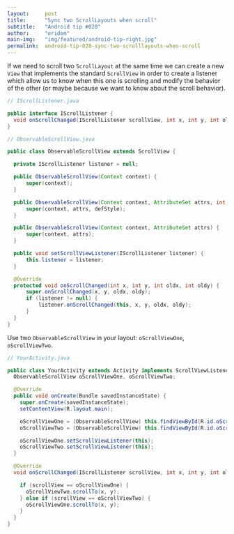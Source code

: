 ```yaml
---
layout:     post
title:      "Sync two ScrollLayouts when scroll"
subtitle:   "Android tip #028"
author:     "eridem"
main-img:   "img/featured/android-tip-right.jpg"
permalink:  android-tip-028-sync-two-scrolllayouts-when-scroll
---
```


If we need to scroll two `ScrollLayout` at the same time we can create a new `View` that implements the standard `ScrollView` in order to create a listener which allow us to know when this one is scrolling and modify the behavior of the other (or maybe because we want to know about the scroll behavior).

```java
// IScrollListener.java

public interface IScrollListener {
  void onScrollChanged(IScrollListener scrollView, int x, int y, int oldx, int oldy);
}
```

```java
// ObservableScrollView.java

public class ObservableScrollView extends ScrollView {

  private IScrollListener listener = null;

  public ObservableScrollView(Context context) {
      super(context);
  }

  public ObservableScrollView(Context context, AttributeSet attrs, int defStyle) {
      super(context, attrs, defStyle);
  }

  public ObservableScrollView(Context context, AttributeSet attrs) {
      super(context, attrs);
  }

  public void setScrollViewListener(IScrollListener listener) {
      this.listener = listener;
  }

  @Override
  protected void onScrollChanged(int x, int y, int oldx, int oldy) {
      super.onScrollChanged(x, y, oldx, oldy);
      if (listener != null) {
          listener.onScrollChanged(this, x, y, oldx, oldy);
      }
  }
}
```

Use two `ObservableScrollView` in your layout: `oScrollViewOne`, `oScrollViewTwo`.

```java
// YourActivity.java

public class YourActivity extends Activity implements ScrollViewListener {
  ObservableScrollView oScrollViewOne, oScrollViewTwo;

  @Override
  public void onCreate(Bundle savedInstanceState) {
    super.onCreate(savedInstanceState);
    setContentView(R.layout.main);

    oScrollViewOne = (ObservableScrollView) this.findViewById(R.id.oScrollViewOne);
    oScrollViewTwo = (ObservableScrollView) this.findViewById(R.id.oScrollViewTwo);

    oScrollViewOne.setScrollViewListener(this);
    oScrollViewTwo.setScrollViewListener(this);
  }

  @Override
  void onScrollChanged(IScrollListener scrollView, int x, int y, int oldx, int oldy) {

    if (scrollView == oScrollViewOne) {
      oScrollViewTwo.scrollTo(x, y);
    } else if (scrollView == oScrollViewTwo) {
      oScrollViewOne.scrollTo(x, y);
    }
  }
}
```
